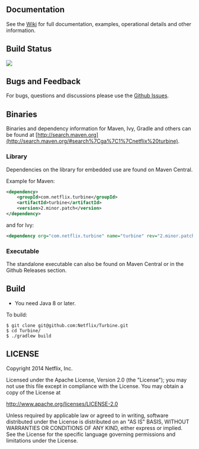 ## Documentation

See the [Wiki](https://github.com/Netflix/Turbine/wiki) for full documentation, examples, operational details and other information.

## Build Status

<a href='https://travis-ci.org/Netflix/Turbine/builds'><img src='https://travis-ci.org/Netflix/Turbine.svg?branch=2.x'></a>

## Bugs and Feedback

For bugs, questions and discussions please use the [Github Issues](https://github.com/Netflix/Turbine/issues).

## Binaries

Binaries and dependency information for Maven, Ivy, Gradle and others can be found at [http://search.maven.org](http://search.maven.org/#search%7Cga%7C1%7Cnetflix%20turbine).

### Library

Dependencies on the library for embedded use are found on Maven Central.

Example for Maven:

```xml
<dependency>
    <groupId>com.netflix.turbine</groupId>
    <artifactId>turbine</artifactId>
    <version>2.minor.patch</version>
</dependency>
```
and for Ivy:

```xml
<dependency org="com.netflix.turbine" name="turbine" rev="2.minor.patch" />
```

### Executable

The standalone executable can also be found on Maven Central or in the Github Releases section.


## Build

* You need Java 8 or later.

To build:

```
$ git clone git@github.com:Netflix/Turbine.git
$ cd Turbine/
$ ./gradlew build
```

 
## LICENSE

Copyright 2014 Netflix, Inc.

Licensed under the Apache License, Version 2.0 (the "License");
you may not use this file except in compliance with the License.
You may obtain a copy of the License at

<http://www.apache.org/licenses/LICENSE-2.0>

Unless required by applicable law or agreed to in writing, software
distributed under the License is distributed on an "AS IS" BASIS,
WITHOUT WARRANTIES OR CONDITIONS OF ANY KIND, either express or implied.
See the License for the specific language governing permissions and
limitations under the License.
